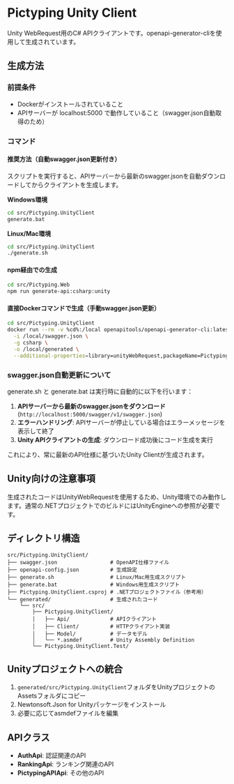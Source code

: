 # Pictyping Unity Client

Unity WebRequest用のC# APIクライアントです。openapi-generator-cliを使用して生成されています。

## 生成方法

### 前提条件
- Dockerがインストールされていること
- APIサーバーが localhost:5000 で動作していること（swagger.json自動取得のため）

### コマンド

#### 推奨方法（自動swagger.json更新付き）
スクリプトを実行すると、APIサーバーから最新のswagger.jsonを自動ダウンロードしてからクライアントを生成します。

**Windows環境**
```bash
cd src/Pictyping.UnityClient
generate.bat
```

**Linux/Mac環境**
```bash
cd src/Pictyping.UnityClient
./generate.sh
```

#### npm経由での生成
```bash
cd src/Pictyping.Web
npm run generate-api:csharp:unity
```

#### 直接Dockerコマンドで生成（手動swagger.json更新）
```bash
cd src/Pictyping.UnityClient
docker run --rm -v %cd%:/local openapitools/openapi-generator-cli:latest generate \
  -i /local/swagger.json \
  -g csharp \
  -o /local/generated \
  --additional-properties=library=unityWebRequest,packageName=Pictyping.UnityClient,packageVersion=1.0.0,targetFramework=netstandard2.1,packageCompany=Pictyping,sourceFolder=src
```

### swagger.json自動更新について

generate.sh と generate.bat は実行時に自動的に以下を行います：

1. **APIサーバーから最新のswagger.jsonをダウンロード** (`http://localhost:5000/swagger/v1/swagger.json`)
2. **エラーハンドリング**: APIサーバーが停止している場合はエラーメッセージを表示して終了
3. **Unity APIクライアントの生成**: ダウンロード成功後にコード生成を実行

これにより、常に最新のAPI仕様に基づいたUnity Clientが生成されます。

## Unity向けの注意事項

生成されたコードはUnityWebRequestを使用するため、Unity環境でのみ動作します。通常の.NETプロジェクトでのビルドにはUnityEngineへの参照が必要です。

## ディレクトリ構造

```
src/Pictyping.UnityClient/
├── swagger.json                 # OpenAPI仕様ファイル
├── openapi-config.json          # 生成設定
├── generate.sh                  # Linux/Mac用生成スクリプト
├── generate.bat                 # Windows用生成スクリプト
├── Pictyping.UnityClient.csproj # .NETプロジェクトファイル（参考用）
└── generated/                   # 生成されたコード
    └── src/
        ├── Pictyping.UnityClient/
        │   ├── Api/             # APIクライアント
        │   ├── Client/          # HTTPクライアント実装
        │   ├── Model/           # データモデル
        │   └── *.asmdef         # Unity Assembly Definition
        └── Pictyping.UnityClient.Test/
```

## Unityプロジェクトへの統合

1. `generated/src/Pictyping.UnityClient`フォルダをUnityプロジェクトのAssetsフォルダにコピー
2. Newtonsoft.Json for Unityパッケージをインストール
3. 必要に応じてasmdefファイルを編集

## APIクラス

- **AuthApi**: 認証関連のAPI
- **RankingApi**: ランキング関連のAPI
- **PictypingAPIApi**: その他のAPI